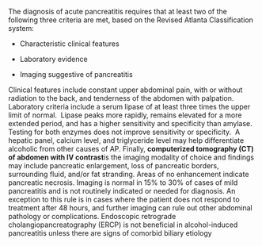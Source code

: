 The diagnosis of acute pancreatitis requires that at least two of the following three criteria are met, based on the Revised Atlanta Classification system:

- Characteristic clinical features

- Laboratory evidence

- Imaging suggestive of pancreatitis

Clinical features include constant upper abdominal pain, with or without radiation to the back, and tenderness of the abdomen with palpation. Laboratory criteria include a serum lipase of at least three times the upper limit of normal.  Lipase peaks more rapidly, remains elevated for a more extended period, and has a higher sensitivity and specificity than amylase. Testing for both enzymes does not improve sensitivity or specificity.  A hepatic panel, calcium level, and triglyceride level may help differentiate alcoholic from other causes of AP. Finally, **computerized tomography (CT) of abdomen with IV contrast**is the imaging modality of choice and findings may include pancreatic enlargement, loss of pancreatic borders, surrounding fluid, and/or fat stranding. Areas of no enhancement indicate pancreatic necrosis. Imaging is normal in 15% to 30% of cases of mild pancreatitis and is not routinely indicated or needed for diagnosis. An exception to this rule is in cases where the patient does not respond to treatment after 48 hours, and further imaging can rule out other abdominal pathology or complications. Endoscopic retrograde cholangiopancreatography (ERCP) is not beneficial in alcohol-induced pancreatitis unless there are signs of comorbid biliary etiology
